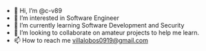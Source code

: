 - 👋 Hi, I’m @c-v89
- 👀 I’m interested in Software Engineer
- 🌱 I’m currently learning Software Development and Security
- 💞️ I’m looking to collaborate on amateur projects to help me learn.
- 📫 How to reach me villalobos0919@gmail.com

<!---
c-v89/c-v89 is a ✨ special ✨ repository because its `README.md` (this file) appears on your GitHub profile.
You can click the Preview link to take a look at your changes.
--->
